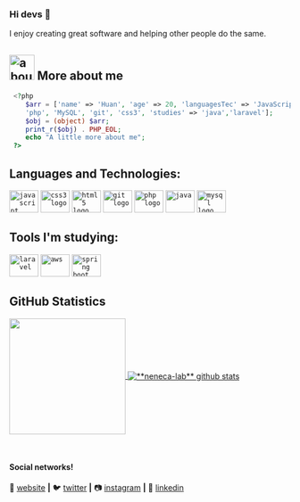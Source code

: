 ### Hi devs 👋
I enjoy creating great software and helping other people do the same.

###

## <img width="45" alt="about" src="https://raw.github.com/elizarov/elizarov/master/about.png"> More about me


```php
 <?php
    $arr = ['name' => 'Huan', 'age' => 20, 'languagesTec' => 'JavaScript', 
    'php', 'MySQL', 'git', 'css3', 'studies' => 'java','laravel'];
    $obj = (object) $arr;
    print_r($obj) . PHP_EOL;
    echo "A little more about me";
 ?>
```



## **Languages ​​and Technologies:**  


<div align="left">
  <code><img src="https://cdn.jsdelivr.net/gh/devicons/devicon/icons/javascript/javascript-original.svg" height="40" width="52" alt="javascript logo"  /></code>
  <code><img src="https://cdn.jsdelivr.net/gh/devicons/devicon/icons/css3/css3-original.svg" height="40" width="52" alt="css3 logo"  /></code>
  <code><img src="https://cdn.jsdelivr.net/gh/devicons/devicon/icons/html5/html5-original.svg" height="40" width="52" alt="html5 logo"  /></code>
  <code><img src="https://cdn.jsdelivr.net/gh/devicons/devicon/icons/git/git-original.svg" height="40" width="52" alt="git logo"  /></code>
  <code><img src="https://cdn.jsdelivr.net/gh/devicons/devicon/icons/php/php-original.svg" height="40" width="52" alt="php logo"/></code>
   <code><img src="https://cdn.jsdelivr.net/gh/devicons/devicon/icons/java/java-plain.svg" height="40" width="52" alt="java" /></code>
  <code><img src="https://cdn.jsdelivr.net/gh/devicons/devicon/icons/mysql/mysql-original.svg" height="40" width="52" alt="mysql logo"/></code>
</div>



## **Tools I'm studying:** 

<div align="left">
  <code><img src="https://cdn.jsdelivr.net/gh/devicons/devicon/icons/laravel/laravel-original.svg" height="40" width="52" alt="laravel" /></code>
  <code><img src="https://cdn.jsdelivr.net/gh/devicons/devicon@latest/icons/amazonwebservices/amazonwebservices-plain-wordmark.svg" height="40" width="52" alt="aws" /></code>
 <code><img src="https://cdn.jsdelivr.net/gh/devicons/devicon@latest/icons/spring/spring-original.svg" height="40" width="52" alt="spring boot"/></code>
</div>

## **GitHub Statistics**

<a href="https://github.com/anuraghazra/convoychat">
  <img height=208 align="center" src="https://github-readme-stats.vercel.app/api/top-langs?username=neneca-lab&layout=compact&langs_count=8&card_width=320&theme=dracula" />
</a>

<a href="https://github.com/Gurupreet">
 <img align="center" src="https://github-readme-stats.vercel.app/api?username=neneca-lab&show_icons=true&theme=dracula&line_height=27" alt="**neneca-lab** github stats"/>
</a>

[website]: https://sonecoode.netlify.app/
[twitter]: https://twitter.com/SonecaHuan
[instagram]: https://www.instagram.com/nenecahuan/
[linkedin]: https://www.linkedin.com/in/huan-dos-santos-salom%C3%A3o-672115213/
<br>

#### Social networks!

🏡 [website][website] **|** 
🐦 [twitter][twitter] **|** 
📷 [instagram][instagram] **|** 
👔 [linkedin][linkedin]




